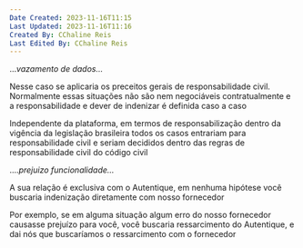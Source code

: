 ```yaml
---
Date Created: 2023-11-16T11:15
Last Updated: 2023-11-16T11:16
Created By: CChaline Reis
Last Edited By: CChaline Reis
---
```

…_vazamento de dados…_

  

Nesse caso se aplicaria os preceitos gerais de responsabilidade civil. Normalmente essas situações não são nem negociáveis contratualmente e a responsabilidade e dever de indenizar é definida caso a caso

  

Independente da plataforma, em termos de responsabilização dentro da vigência da legislação brasileira todos os casos entrariam para responsabilidade civil e seriam decididos dentro das regras de responsabilidade civil do código civil

  

…._prejuizo funcionalidade…_

  
A sua relação é exclusiva com o Autentique, em nenhuma hipótese você buscaria indenização diretamente com nosso fornecedor

  

Por exemplo, se em alguma situação algum erro do nosso fornecedor causasse prejuízo para você, você buscaria ressarcimento do Autentique, e dai nós que buscaríamos o ressarcimento com o fornecedor